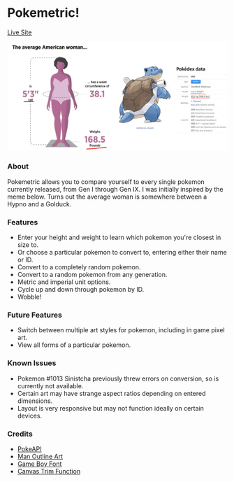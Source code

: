 # Pokemetric!
[Live Site](https://roboseb.github.io/pokemetrics)

![average woman same size as a blastoise](images/average_woman.jpg)
### About
Pokemetric allows you to compare yourself to every single pokemon currently released, from Gen I through Gen IX. I was initially inspired by the meme below. Turns out the average woman is somewhere between a Hypno and a Golduck.

### Features
- Enter your height and weight to learn which pokemon you're closest in size to.
- Or choose a particular pokemon to convert to, entering either their name or ID.
- Convert to a completely random pokemon.
- Convert to a random pokemon from any generation.
- Metric and imperial unit options.
- Cycle up and down through pokemon by ID.
- Wobble!

### Future Features
- Switch between multiple art styles for pokemon, including in game pixel art.
- View all forms of a particular pokemon.

### Known Issues
-    Pokemon #1013 Sinistcha previously threw errors on conversion, so is currently not available.
- Certain art may have strange aspect ratios depending on entered dimensions.
- Layout is very responsive but may not function ideally on certain devices.
  

### Credits
- [PokeAPI](https://pokeapi.co/)
- [Man Outline Art](https://www.vecteezy.com/free-vector/man-silhouette)
- [Game Boy Font](https://www.dafont.com/early-gameboy.font)
- [Canvas Trim Function](https://ourcodeworld.com/articles/read/683/how-to-remove-the-transparent-pixels-that-surrounds-a-canvas-in-javascript)